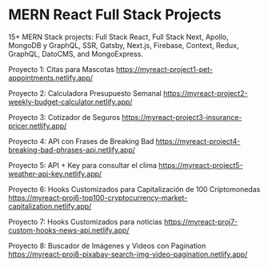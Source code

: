 # MERN React Full Stack Projects
15+ MERN Stack projects: Full Stack React, Full Stack Next, Apollo, MongoDB y GraphQL, SSR, Gatsby, Next.js, Firebase, Context, Redux, GraphQL, DatoCMS, and MongoExpress.

Proyecto 1: Citas para Mascotas https://myreact-project1-pet-appointments.netlify.app/

Proyecto 2: Calculadora Presupuesto Semanal https://myreact-project2-weekly-budget-calculator.netlify.app/

Proyecto 3: Cotizador de Seguros https://myreact-project3-insurance-pricer.netlify.app/

Proyecto 4: API con Frases de Breaking Bad https://myreact-project4-breaking-bad-phrases-api.netlify.app/

Proyecto 5: API + Key para consultar el clima https://myreact-project5-weather-api-key.netlify.app/

Proyecto 6: Hooks Customizados para Capitalización de 100 Criptomonedas https://myreact-proj6-top100-cryptocurrency-market-capitalization.netlify.app/

Proyecto 7: Hooks Customizados para noticias https://myreact-proj7-custom-hooks-news-api.netlify.app/

Proyecto 8: Buscador de Imágenes y Videos con Pagination https://myreact-proj8-pixabay-search-img-video-pagination.netlify.app/
